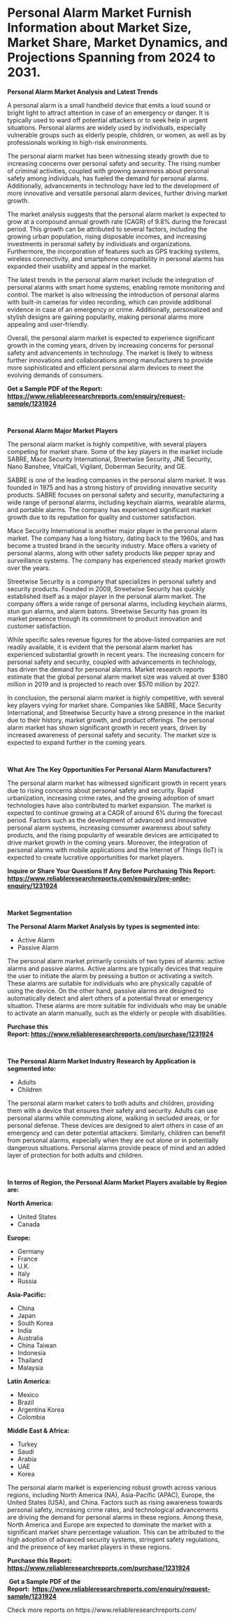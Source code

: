 <p><h1>Personal Alarm Market Furnish Information about Market Size, Market Share, Market Dynamics, and Projections Spanning from 2024 to 2031.</h1></p><p><strong>Personal Alarm Market Analysis and Latest Trends</strong></p>
<p><p>A personal alarm is a small handheld device that emits a loud sound or bright light to attract attention in case of an emergency or danger. It is typically used to ward off potential attackers or to seek help in urgent situations. Personal alarms are widely used by individuals, especially vulnerable groups such as elderly people, children, or women, as well as by professionals working in high-risk environments.</p><p>The personal alarm market has been witnessing steady growth due to increasing concerns over personal safety and security. The rising number of criminal activities, coupled with growing awareness about personal safety among individuals, has fueled the demand for personal alarms. Additionally, advancements in technology have led to the development of more innovative and versatile personal alarm devices, further driving market growth.</p><p>The market analysis suggests that the personal alarm market is expected to grow at a compound annual growth rate (CAGR) of 9.8% during the forecast period. This growth can be attributed to several factors, including the growing urban population, rising disposable incomes, and increasing investments in personal safety by individuals and organizations. Furthermore, the incorporation of features such as GPS tracking systems, wireless connectivity, and smartphone compatibility in personal alarms has expanded their usability and appeal in the market.</p><p>The latest trends in the personal alarm market include the integration of personal alarms with smart home systems, enabling remote monitoring and control. The market is also witnessing the introduction of personal alarms with built-in cameras for video recording, which can provide additional evidence in case of an emergency or crime. Additionally, personalized and stylish designs are gaining popularity, making personal alarms more appealing and user-friendly.</p><p>Overall, the personal alarm market is expected to experience significant growth in the coming years, driven by increasing concerns for personal safety and advancements in technology. The market is likely to witness further innovations and collaborations among manufacturers to provide more sophisticated and efficient personal alarm devices to meet the evolving demands of consumers.</p></p>
<p><strong>Get a Sample PDF of the Report:&nbsp; <a href="https://www.reliableresearchreports.com/enquiry/request-sample/1231924">https://www.reliableresearchreports.com/enquiry/request-sample/1231924</a></strong></p>
<p>&nbsp;</p>
<p><strong>Personal Alarm Major Market Players</strong></p>
<p><p>The personal alarm market is highly competitive, with several players competing for market share. Some of the key players in the market include SABRE, Mace Security International, Streetwise Security, JNE Security, Nano Banshee, VitalCall, Vigilant, Doberman Security, and GE.</p><p>SABRE is one of the leading companies in the personal alarm market. It was founded in 1975 and has a strong history of providing innovative security products. SABRE focuses on personal safety and security, manufacturing a wide range of personal alarms, including keychain alarms, wearable alarms, and portable alarms. The company has experienced significant market growth due to its reputation for quality and customer satisfaction.</p><p>Mace Security International is another major player in the personal alarm market. The company has a long history, dating back to the 1960s, and has become a trusted brand in the security industry. Mace offers a variety of personal alarms, along with other safety products like pepper spray and surveillance systems. The company has experienced steady market growth over the years.</p><p>Streetwise Security is a company that specializes in personal safety and security products. Founded in 2009, Streetwise Security has quickly established itself as a major player in the personal alarm market. The company offers a wide range of personal alarms, including keychain alarms, stun gun alarms, and alarm batons. Streetwise Security has grown its market presence through its commitment to product innovation and customer satisfaction.</p><p>While specific sales revenue figures for the above-listed companies are not readily available, it is evident that the personal alarm market has experienced substantial growth in recent years. The increasing concern for personal safety and security, coupled with advancements in technology, has driven the demand for personal alarms. Market research reports estimate that the global personal alarm market size was valued at over $380 million in 2019 and is projected to reach over $570 million by 2027.</p><p>In conclusion, the personal alarm market is highly competitive, with several key players vying for market share. Companies like SABRE, Mace Security International, and Streetwise Security have a strong presence in the market due to their history, market growth, and product offerings. The personal alarm market has shown significant growth in recent years, driven by increased awareness of personal safety and security. The market size is expected to expand further in the coming years.</p></p>
<p>&nbsp;</p>
<p><strong>What Are The Key Opportunities For Personal Alarm Manufacturers?</strong></p>
<p><p>The personal alarm market has witnessed significant growth in recent years due to rising concerns about personal safety and security. Rapid urbanization, increasing crime rates, and the growing adoption of smart technologies have also contributed to market expansion. The market is expected to continue growing at a CAGR of around 6% during the forecast period. Factors such as the development of advanced and innovative personal alarm systems, increasing consumer awareness about safety products, and the rising popularity of wearable devices are anticipated to drive market growth in the coming years. Moreover, the integration of personal alarms with mobile applications and the Internet of Things (IoT) is expected to create lucrative opportunities for market players.</p></p>
<p><strong>Inquire or Share Your Questions If Any Before Purchasing This Report: <a href="https://www.reliableresearchreports.com/enquiry/pre-order-enquiry/1231924">https://www.reliableresearchreports.com/enquiry/pre-order-enquiry/1231924</a></strong></p>
<p>&nbsp;</p>
<p><strong>Market Segmentation</strong></p>
<p><strong>The Personal Alarm Market Analysis by types is segmented into:</strong></p>
<p><ul><li>Active Alarm</li><li>Passive Alarm</li></ul></p>
<p><p>The personal alarm market primarily consists of two types of alarms: active alarms and passive alarms. Active alarms are typically devices that require the user to initiate the alarm by pressing a button or activating a switch. These alarms are suitable for individuals who are physically capable of using the device. On the other hand, passive alarms are designed to automatically detect and alert others of a potential threat or emergency situation. These alarms are more suitable for individuals who may be unable to activate an alarm manually, such as the elderly or people with disabilities.</p></p>
<p><strong>Purchase this Report:&nbsp;<a href="https://www.reliableresearchreports.com/purchase/1231924">https://www.reliableresearchreports.com/purchase/1231924</a></strong></p>
<p>&nbsp;</p>
<p><strong>The Personal Alarm Market Industry Research by Application is segmented into:</strong></p>
<p><ul><li>Adults</li><li>Children</li></ul></p>
<p><p>The personal alarm market caters to both adults and children, providing them with a device that ensures their safety and security. Adults can use personal alarms while commuting alone, walking in secluded areas, or for personal defense. These devices are designed to alert others in case of an emergency and can deter potential attackers. Similarly, children can benefit from personal alarms, especially when they are out alone or in potentially dangerous situations. Personal alarms provide peace of mind and an added layer of protection for both adults and children.</p></p>
<p>&nbsp;</p>
<p><strong>In terms of Region, the Personal Alarm Market Players available by Region are:</strong></p>
<p>
    <p> <strong> North America: </strong>
        <ul>
            <li>United States</li>
            <li>Canada</li>
        </ul>
        </p> 
    <p> <strong> Europe: </strong>
        <ul>
            <li>Germany</li>
            <li>France</li>
            <li>U.K.</li>
            <li>Italy</li>
            <li>Russia</li>
        </ul>
        </p> 
    <p> <strong> Asia-Pacific: </strong>
        <ul>
            <li>China</li>
            <li>Japan</li>
            <li>South Korea</li>
            <li>India</li>
            <li>Australia</li>
            <li>China Taiwan</li>
            <li>Indonesia</li>
            <li>Thailand</li>
            <li>Malaysia</li>
        </ul>
        </p> 
    <p> <strong> Latin America: </strong>
        <ul>
            <li>Mexico</li>
            <li>Brazil</li>
            <li>Argentina Korea</li>
            <li>Colombia</li>
        </ul>
        </p> 
    <p> <strong> Middle East & Africa: </strong>
        <ul>
            <li>Turkey</li>
            <li>Saudi</li>
            <li>Arabia</li>
            <li>UAE</li>
            <li>Korea</li>
        </ul>
    </p>
    </p>
<p><p>The personal alarm market is experiencing robust growth across various regions, including North America (NA), Asia-Pacific (APAC), Europe, the United States (USA), and China. Factors such as rising awareness towards personal safety, increasing crime rates, and technological advancements are driving the demand for personal alarms in these regions. Among these, North America and Europe are expected to dominate the market with a significant market share percentage valuation. This can be attributed to the high adoption of advanced security systems, stringent safety regulations, and the presence of key market players in these regions.</p></p>
<p><strong>Purchase this Report: <a href="https://www.reliableresearchreports.com/purchase/1231924">https://www.reliableresearchreports.com/purchase/1231924</a></strong></p>
<p>&nbsp;<strong>Get a Sample PDF of the Report:&nbsp;&nbsp;<a href="https://www.reliableresearchreports.com/enquiry/request-sample/1231924">https://www.reliableresearchreports.com/enquiry/request-sample/1231924</a></strong></p>
<p><strong></strong></p>
<p>Check more reports on https://www.reliableresearchreports.com/</p>